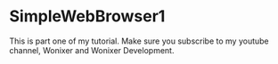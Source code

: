 # SimpleWebBrowser1
This is part one of my tutorial. Make sure you subscribe to my youtube channel, Wonixer and Wonixer Development.
